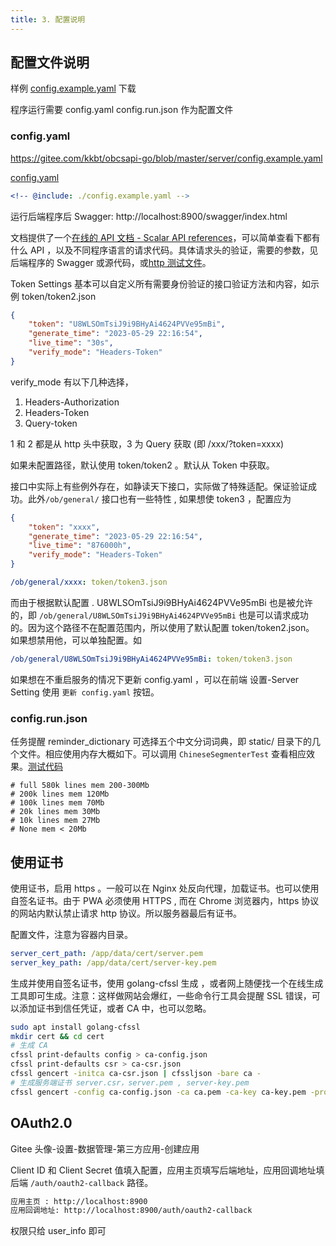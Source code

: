 ```yaml
---
title: 3. 配置说明
---
```


## 配置文件说明

样例 [config.example.yaml](https://gitee.com/kkbt/obcsapi-go/blob/master/server/tools/config.example.yaml) 下载

程序运行需要 config.yaml config.run.json 作为配置文件

### config.yaml

https://gitee.com/kkbt/obcsapi-go/blob/master/server/config.example.yaml

[config.yaml](config.example.yaml ':include :type=code')

```yaml
<!-- @include: ./config.example.yaml -->
```

运行后端程序后 Swagger: http://localhost:8900/swagger/index.html

文档提供了一个[在线的 API 文档 - Scalar API references](https://kkbt.gitee.io/obcsapi-go/swagger/swagger.html)，可以简单查看下都有什么 API ，以及不同程序语言的请求代码。具体请求头的验证，需要的参数，见 后端程序的 Swagger 或源代码，或[http 测试文件](https://gitee.com/kkbt/obcsapi-go/tree/master/http)。

Token Settings 基本可以自定义所有需要身份验证的接口验证方法和内容，如示例 token/token2.json

```json
{
    "token": "U8WLSOmTsiJ9i9BHyAi4624PVVe95mBi",
    "generate_time": "2023-05-29 22:16:54",
    "live_time": "30s",
    "verify_mode": "Headers-Token"
}
```

verify_mode 有以下几种选择，

1. Headers-Authorization 
2. Headers-Token
3. Query-token

1 和 2 都是从 http 头中获取，3 为 Query 获取 (即 /xxx/?token=xxxx)

如果未配置路径，默认使用 token/token2 。默认从 Token 中获取。

接口中实际上有些例外存在，如静读天下接口，实际做了特殊适配。保证验证成功。此外`/ob/general/` 接口也有一些特性 , 如果想使 token3  ，配置应为

```json
{
    "token": "xxxx",
    "generate_time": "2023-05-29 22:16:54",
    "live_time": "876000h",
    "verify_mode": "Headers-Token"
}
```

```yaml
/ob/general/xxxx: token/token3.json
```

而由于根据默认配置 . U8WLSOmTsiJ9i9BHyAi4624PVVe95mBi 也是被允许的，即 `/ob/general/U8WLSOmTsiJ9i9BHyAi4624PVVe95mBi` 也是可以请求成功的。因为这个路径不在配置范围内，所以使用了默认配置 token/token2.json。 如果想禁用他，可以单独配置。如 

```yaml
/ob/general/U8WLSOmTsiJ9i9BHyAi4624PVVe95mBi: token/token3.json
```

如果想在不重启服务的情况下更新 config.yaml ，可以在前端 设置-Server Setting 使用 `更新 config.yaml` 按钮。

### config.run.json

任务提醒 reminder_dictionary 可选择五个中文分词词典，即 static/ 目录下的几个文件。相应使用内存大概如下。可以调用 `ChineseSegmenterTest` 查看相应效果。[测试代码](../segmenter.md)

```
# full 580k lines mem 200-300Mb
# 200k lines mem 120Mb
# 100k lines mem 70Mb
# 20k lines mem 30Mb
# 10k lines mem 27Mb
# None mem < 20Mb
```

## 使用证书

使用证书，启用 https 。一般可以在 Nginx 处反向代理，加载证书。也可以使用自签名证书。由于 PWA 必须使用 HTTPS , 而在 Chrome 浏览器内，https 协议的网站内默认禁止请求 http 协议。所以服务器最后有证书。

配置文件，注意为容器内目录。

```yaml
server_cert_path: /app/data/cert/server.pem
server_key_path: /app/data/cert/server-key.pem
```

生成并使用自签名证书，使用 golang-cfssl 生成 ，或者网上随便找一个在线生成工具即可生成。注意：这样做网站会爆红，一些命令行工具会提醒 SSL 错误，可以添加证书到信任凭证，或者 CA 中，也可以忽略。

```bash
sudo apt install golang-cfssl 
mkdir cert && cd cert
# 生成 CA
cfssl print-defaults config > ca-config.json
cfssl print-defaults csr > ca-csr.json
cfssl gencert -initca ca-csr.json | cfssljson -bare ca -
# 生成服务端证书 server.csr，server.pem , server-key.pem
cfssl gencert -config ca-config.json -ca ca.pem -ca-key ca-key.pem -profile www ca-csr.json | cfssljson -bare server
```

## OAuth2.0

Gitee 头像-设置-数据管理-第三方应用-创建应用 

Client ID 和 Client Secret 值填入配置，应用主页填写后端地址，应用回调地址填后端 `/auth/oauth2-callback` 路径。

```md
应用主页 : http://localhost:8900
应用回调地址: http://localhost:8900/auth/oauth2-callback
```

权限只给 user_info 即可